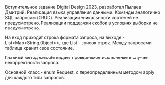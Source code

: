 Вступительное задание Digital Design 2023, разработал Пылаев Дмитрий. 
Реализация языка управления данными.
Команды аналогично SQL запросам (CRUD).
Реализации уникальности кортежей не предусмотрено.
Реализации поддержки скобок в условиях выборки не предусмотрено.

На вход приходит строка формата запроса, на выходе - List<Map<String,Object>>, 
где List - список строк. Между запросами таблица хранит свое состояние.

Главный метод execute кидает проверяемое исключение в случае некорректности запроса.

Основной класс - enum Request, с переопределенным методом apply для каждого типа запросов.